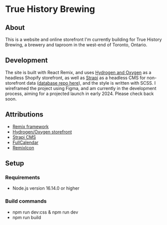 # True History Brewing

## About
This is a website and online storefront I'm currently building for True History Brewing, a brewery and taproom in the west-end of Toronto, Ontario.

## Development
The site is built with React Remix, and uses [Hydrogen and Oxygen](https://shopify.dev/custom-storefronts/hydrogen) as a headless Shopify storefront, as well as [Strapi](https://strapi.io) as a headless CMS for non-storefront data ([database repo here](https://github.com/torontopubliclibra/true-history-brewing-data)), and the style is written with SCSS. I wireframed the project using Figma, and am currently in the development process, aiming for a projected launch in early 2024. Please check back soon.

## Attributions
- [Remix framework](https://remix.run)
- [Hydrogen/Oxygen storefront](https://shopify.dev/custom-storefronts/hydrogen)
- [Strapi CMS](https://strapi.io)
- [FullCalendar](https://fullcalendar.io)
- [RemixIcon](https://remixicon.com)

## Setup
### Requirements
- Node.js version 16.14.0 or higher

### Build commands
- npm run dev:css & npm run dev
- npm run build